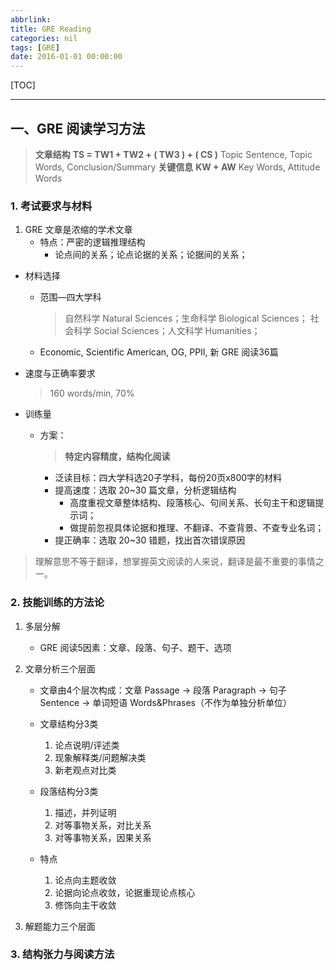 ```yaml
---
abbrlink: 
title: GRE Reading
categories: nil
tags: [GRE]
date: 2016-01-01 00:00:00
---
```


[TOC]
<!-- toc -->

---

## 一、GRE 阅读学习方法

> **文章结构**
> **TS = TW1 + TW2 + ( TW3 ) + ( CS )**
> Topic Sentence, Topic Words, Conclusion/Summary
> **关键信息**
> **KW + AW**
> Key Words, Attitude Words


### 1. 考试要求与材料

1. GRE 文章是浓缩的学术文章
    - 特点：严密的逻辑推理结构
        - 论点间的关系；论点论据的关系；论据间的关系；

- 材料选择
    - 范围—四大学科
        > 自然科学 Natural Sciences；生命科学 Biological Sciences；
        > 社会科学 Social Sciences；人文科学 Humanities；
    - Economic, Scientific American, OG, PPII, 新 GRE 阅读36篇

- 速度与正确率要求
    > 160 words/min, 70%

- 训练量
    - 方案：
        > **特定内容精度，结构化阅读**

        - 泛读目标：四大学科选20子学科，每份20页x800字的材料
        - 提高速度：选取 20~30 篇文章，分析逻辑结构
            - 高度重视文章整体结构、段落核心、句间关系、长句主干和逻辑提示词；
            - 做提前忽视具体论据和推理、不翻译、不查背景、不查专业名词；
        - 提正确率：选取 20~30 错题，找出首次错误原因

> 理解意思不等于翻译，想掌握英文阅读的人来说，翻译是最不重要的事情之一。

### 2. 技能训练的方法论

1. 多层分解
    - GRE 阅读5因素：文章、段落、句子、题干、选项

2. 文章分析三个层面
    - 文章由4个层次构成：文章 Passage -> 段落 Paragraph -> 句子 Sentence -> 单词短语 Words&Phrases（不作为单独分析单位）

    - 文章结构分3类
        1. 论点说明/评述类
        2. 现象解释类/问题解决类
        3. 新老观点对比类

    - 段落结构分3类
        1. 描述，并列证明
        2. 对等事物关系，对比关系
        3. 对等事物关系，因果关系

    - 特点
        1. 论点向主题收敛
        2. 论据向论点收敛，论据重现论点核心
        3. 修饰向主干收敛

3. 解题能力三个层面


### 3. 结构张力与阅读方法
